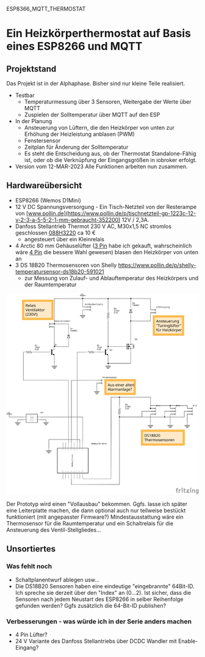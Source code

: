 ESP8366_MQTT_THERMOSTAT

# Ein Heizkörperthermostat auf Basis eines ESP8266 und MQTT

## Projektstand
Das Projekt ist in der Alphaphase. Bisher sind nur kleine Teile realisiert.
   - Testbar
     - Temperaturmessung über 3 Sensoren, Weitergabe der Werte über MQTT
     - Zuspielen der Solltemperatur über MQTT auf den ESP
   - In der Planung
     - Ansteuerung von Lüftern, die den Heizkörper von unten zur Erhöhung der Heizleistung anblasen (PWM)
     - Fenstersensor
     - Zeitplan für Änderung der Solltemperatur
     - Es steht die Entscheidung aus, ob der Thermostat Standalone-Fähig ist, oder ob die Verknüpfung der Eingangsgrößen in iobroker erfolgt.
   - Version vom 12-MAR-2023 Alle Funktionen arbeiten nun zusammen.


## Hardwareübersicht

- ESP8266 (Wemos D1Mini)
- 12 V DC Spannungsversorgung - Ein Tisch-Netzteil von der Resterampe von [www.pollin.de](https://www.pollin.de/p/tischnetzteil-gp-1223c-12-v-2-3-a-5-5-2-1-mm-gebraucht-352200) 12V / 2,3A. 
- Danfoss Stellantrieb Thermot 230 V AC, M30x1,5 NC stromlos geschlossen [088H3220](https://store.danfoss.com/de/de/Climate-Solutions-W%C3%A4rmetechnik/Warmwasser-Fu%C3%9Fbodenheizungen/Thermische-Stellantriebe/Thermischer-Stellantrieb%2C-Thermot%2C-M-30-x-1-5%2C-Versorgungsspannung-%5BV%5D-%5BAC%5D%3A-230%2C-NC-%28stromlos-geschlossen%29%2C-1-00-m/p/088H3220) ca 10 €
  - angesteuert über ein Kleinrelais
- 4 Arctic 80 mm Gehäuselüfter ([3 Pin](https://www.arctic.de/F8/ACFAN00205A) habe ich gekauft, wahrscheinlich wäre [4 Pin](https://www.arctic.de/P8-PWM/ACFAN00149A) die bessere Wahl gewesen) blasen den Heizkörper von unten an
- 3 DS 18B20 Thermosensoren von Shelly https://www.pollin.de/p/shelly-temperatursensor-ds18b20-591021
  - zur Messung von Zulauf- und Ablauftemperatur des Heizkörpers und der Raumtemperatur

![Schaltplan](https://github.com/MartinP1/ESP8266_MQTT_THERMOSTAT/blob/main/Board_esp8266_d1mini_backup_Schaltplan.svg "Schaltplan")

Der Prototyp wird einen "Vollausbau" bekommen. Ggfs. lasse ich später eine Leiterplatte machen, die dann optional auch nur teilweise bestückt funktioniert (mit angepasster Firmware?)
Mindestausstattung wäre ein Thermosensor für die Raumtemperatur und ein Schaltrelais für die Ansteuerung des Ventil-Stellgliedes...

## Unsortiertes

### Was fehlt noch

- Schaltplanentwurf ablegen usw...
- Die DS18B20 Sensoren haben eine eindeutige "eingebrannte" 64Bit-ID. Ich spreche sie derzeit über den "Index" an (0...2). Ist sicher, dass die Sensoren nach jedem Neustart des ESP8266 in selber Reihenfolge gefunden werden? Ggfs zusätzlich die 64-Bit-ID publishen?

### Verbesserungen - was würde ich in der Serie anders machen

- 4 Pin Lüfter?
- 24 V Variante des Danfoss Stellantriebs über DCDC Wandler mit Enable-Eingang?


